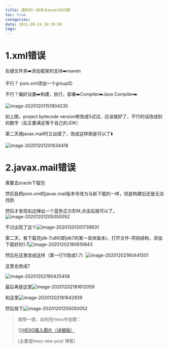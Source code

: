 ```yaml
---
title: 遇到的一些有关maven的问题
toc: true
categories: 
date: 2021-09-24 20:30:09
tags:
---
```


# 1.xml错误

右键文件夹➡️添加框架的支持➡️maven

不行？ pom.xml添加一个groupID

不行？偏好设置➡️构建，执行，部署➡️Compiler➡️Java Compiler➡️

![image-20201201151904235](.遇到的一些有关maven的问题/image-20201201151904235.png)

如上图，project bytecode version修改成5试试，应该就好了，不行的话改成别的数字（反正要满足等于自己的JDK）



第二天搞javax.mail时又出错了，改成这样倒是可以了⬇️

![image-20201201201634418](.遇到的一些有关maven的问题/image-20201201201634418.png)

# 2.javax.mail错误

需要去oracle下载包

然后我把pom.xml的javax.mail版本号改为与新下载的一样，但是构建后还是无法找到

然后才发现右边弹出一个蓝色正方形M,点击后就可以了。![image-20201201205050052](.遇到的一些有关maven的问题/image-20201201205050052.png)

不过出现了这个![image-20201201201739631](.遇到的一些有关maven的问题/image-20201201201739631.png)

第二天，我下载完jdk-7u80(即jdk7的某一具体版本)，打开文件-项目结构，添加下载好的1.7![image-20201202180610843](.遇到的一些有关maven的问题/image-20201202180610843.png)



然后在这里改成这样（第一行11改成1.7）![image-20201202180441501](.遇到的一些有关maven的问题/image-20201202180441501.png)



这里也改成7

![image-20201202180425456](.遇到的一些有关maven的问题/image-20201202180425456.png)

最后再是这里![image-20201202181612059](.遇到的一些有关maven的问题/image-20201202181612059.png)

和这里![image-20201202181642839](.遇到的一些有关maven的问题/image-20201202181642839.png)

然后按下![image-20201201205050052](.遇到的一些有关maven的问题/image-20201201205050052.png)



> 顺带一提，如何在hexo中加图：
>
> 见[HEXO插入图片（详细版）](https://www.jianshu.com/p/f72aaad7b852)
>
> (主要是hexo new post 博客)

